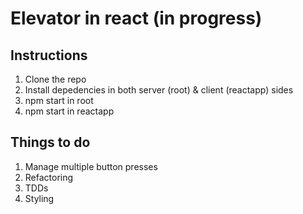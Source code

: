 # Elevator in react (in progress)

## Instructions

1. Clone the repo
2. Install depedencies in both server (root) & client (reactapp) sides
3. npm start in root
4. npm start in reactapp

## Things to do

1. Manage multiple button presses
2. Refactoring
3. TDDs
4. Styling

